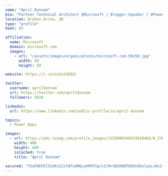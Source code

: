 ```yaml
---
name: "April Dunnam"
bio: "Partner Technical Architect @Microsoft | Blogger-Speaker | #PowerApps, #PowerAutomate, #Office365, #SharePoint | #WIT | #Karaoke Queen"
location: Broken Arrow, OK
type: "profile"
heat: 92

affiliation:
  name: Microsoft
  domain: microsoft.com
  images:
    - url: "/assets/images/organizations/microsoft.com-50x50.jpg"
      width: 50
      height: 50

website: https://t.co/enJuiGEQZc

twitter:
  username: aprildunnam
  url: https://twitter.com/aprildunnam
  followers: 5619

linkedin:
  url: https://www.linkedin.com/public-profile/in/april-dunnam

topics:
  - Power Apps

images:
  - url: https://pbs.twimg.com/profile_images/1326986540329918465/W_IJ6Ih2_400x400.jpg
    width: 400
    height: 400
    isCached: true
    title: "April Dunnam"

secured: "Y3aFDEFEl5IdKs5ZzlWfxUMQvyHPDfSq/xIrR+SB5HO8fNIKn85elyoLv0s1+t4YgeZjvGdU9w2jKT0rXoIEHyWL9im/Grs+kPpNStfMYWyaGDUCDTJE7Icouv6I49jFz15PR6DHFxGHnRJ9d8j23pAx0aaNvyWq9oeWVJ68MHs3+AKBaJ0th+wQQo3DpopHxlbxWYA3ZdNSHqHQ5vmRCVhucdPDotovYhd/43PwuI8n9tSoYLYnujQ00IQiQzc3jmIGltmphx8vICu9S05ueM+MhUwRTEWCBCOSboPf58DJiJivxwj+n1GRcIMJMxEamrUUwbHwkGWLY2uds63yyiMGMcZ7D3euDGUigo0Oy0vyXb+UNqu/wRfzkTen8op3sixvVcrI7k1R0crmSctahmDvjFyyUvJqFZs7Q9QAkf0=;MnJ+uu6p8IlIJIMWA/19Pg=="
---
```



